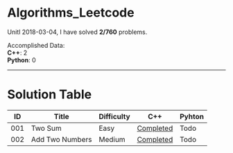 # Algorithms_Leetcode
Unitl 2018-03-04, I have solved **2/760** problems.

Accomplished Data:  
**C++**: 2  
**Python**: 0

-------------------
# Solution Table
| ID | Title | Difficulty | C++ | Pyhton |
|----|-------|------------|-----|--------|
| 001 | Two Sum | Easy | [Completed](https://github.com/littlejoe118/Algorithms_Leetcode/blob/master/001_Two_Sum/Two_Sum.cpp) | Todo |
| 002 | Add Two Numbers | Medium | [Completed](https://github.com/littlejoe118/Algorithms_Leetcode/blob/master/002_Add_Two_Numbers/Add_Two_Numbers.cpp) | Todo |
